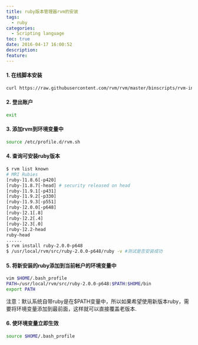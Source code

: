 ```yaml
---
title: ruby版本管理器rvm的安装
tags:
  - ruby
categories:
  - Scripting language
toc: true
date: 2016-04-17 16:00:52
description:
feature:
---
```


#### 1. 在线脚本安装
``` bash
curl https://raw.githubusercontent.com/rvm/rvm/master/binscripts/rvm-installer | bash -s stable
```
#### 2. 登出账户
``` bash
exit
```

#### 3. 添加rvm到环境变量中
``` bash
source /etc/profile.d/rvm.sh
```
<!-- more -->
#### 4. 查询可安装ruby版本
``` bash
$ rvm list known
# MRI Rubies
[ruby-]1.8.6[-p420]
[ruby-]1.8.7[-head] # security released on head
[ruby-]1.9.1[-p431]
[ruby-]1.9.2[-p330]
[ruby-]1.9.3[-p551]
[ruby-]2.0.0[-p648]
[ruby-]2.1[.8]
[ruby-]2.2[.4]
[ruby-]2.3[.0]
[ruby-]2.2-head
ruby-head
......
$ rvm install ruby-2.0.0-p648
$ /usr/local/rvm/src/ruby-2.0.0-p648/ruby -v #测试是否安装成功
```

#### 5. 将新安装的ruby添加到当前帐户的环境变量中
``` bash
vim $HOME/.bash_profile
PATH=/usr/local/rvm/src/ruby-2.0.0-p648:$PATH:$HOME/bin
export PATH
```
注意：默认系统自带ruby是在$PATH变量中，所以如果希望使用新版本ruby，需要将环境变量添加到最前面，这样就可以直接覆盖老版本.

#### 6. 使环境变量立即生效
``` bash
source $HOME/.bash_profile
```